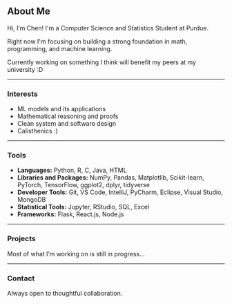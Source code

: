 ## About Me

Hi, I’m Chen! I'm a Computer Science and Statistics Student at Purdue.

Right now I'm focusing on building a strong foundation in math, programming, and machine learning.

Currently working on something I think will benefit my peers at my university :D

---

### Interests
- ML models and its applications  
- Mathematical reasoning and proofs  
- Clean system and software design  
- Calisthenics :)

---

### Tools
- **Languages:** Python, R, C, Java, HTML
- **Libraries and Packages:** NumPy, Pandas, Matplotlib, Scikit-learn, PyTorch, TensorFlow, ggplot2, dplyr, tidyverse 
- **Developer Tools:** Git, VS Code, IntelliJ, PyCharm, Eclipse, Visual Studio, MongoDB
- **Statistical Tools:** Jupyter, RStudio, SQL, Excel
- **Frameworks:** Flask, React.js, Node.js

---

### Projects
Most of what I’m working on is still in progress...

---

### Contact
Always open to thoughtful collaboration.
